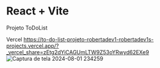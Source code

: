 # React + Vite

Projeto ToDoList

Vercel <https://to-do-list-projeto-robertadev1-robertadev1s-projects.vercel.app/?_vercel_share=zEtg2dYiCAGUmLTW9Z53oYRwyd62EXe9> 
![Captura de tela 2024-08-01 234259](https://github.com/user-attachments/assets/cc3bef5e-48fd-47e2-ab66-443d65e8d909)
